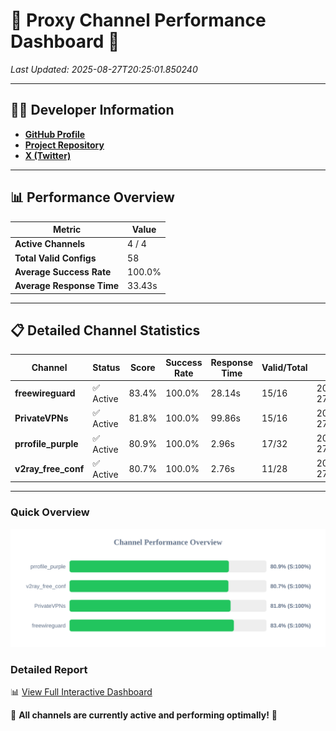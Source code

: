 # 🌟 Proxy Channel Performance Dashboard 🌟

_Last Updated: 2025-08-27T20:25:01.850240_

---

## 👩‍💻 Developer Information

- **[GitHub Profile](https://github.com/4n0nymou3)**  
- **[Project Repository](https://github.com/4n0nymou3/multi-proxy-config-fetcher)**  
- **[X (Twitter)](https://x.com/4n0nymou3)**  

---

## 📊 Performance Overview

| Metric                | Value       |
|-----------------------|-------------|
| **Active Channels**   | 4 / 4       |
| **Total Valid Configs** | 58          |
| **Average Success Rate** | 100.0%      |
| **Average Response Time** | 33.43s       |

---

## 📋 Detailed Channel Statistics

| Channel          | Status     | Score  | Success Rate | Response Time | Valid/Total | Last Success               |
|------------------|------------|--------|--------------|---------------|-------------|----------------------------|
| **freewireguard**  | ✅ Active  | 83.4%  | 100.0% | 28.14s         | 15/16       | 2025-08-27T20:25:01.848291 |
| **PrivateVPNs**  | ✅ Active  | 81.8%  | 100.0% | 99.86s         | 15/16       | 2025-08-27T20:24:33.682375 |
| **prrofile_purple**  | ✅ Active  | 80.9%  | 100.0% | 2.96s         | 17/32       | 2025-08-27T20:22:50.966893 |
| **v2ray_free_conf**  | ✅ Active  | 80.7%  | 100.0% | 2.76s         | 11/28       | 2025-08-27T20:22:53.789642 |

---

### Quick Overview
<div align="center">
  <a href="https://raw.githubusercontent.com/nullluser/NullRepo/refs/heads/main/assets/channel_stats_chart.svg">
    <img src="https://raw.githubusercontent.com/nullluser/NullRepo/refs/heads/main/assets/channel_stats_chart.svg" alt="Source Performance Statistics" width="800">
  </a>
</div>

### Detailed Report
📊 [View Full Interactive Dashboard](https://htmlpreview.github.io/?https://github.com/nullluser/NullRepo/blob/main/assets/performance_report.html)

🎉 **All channels are currently active and performing optimally!** 🎉

